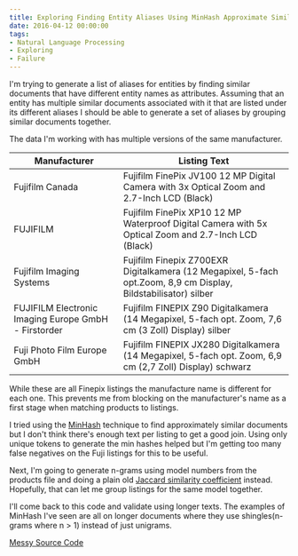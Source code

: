 ```yaml
---
title: Exploring Finding Entity Aliases Using MinHash Approximate Similarity
date: 2016-04-12 00:00:00
tags:
- Natural Language Processing
- Exploring
- Failure
---
```

I'm trying to generate a list of aliases for entities by finding similar documents that have different entity names as attributes.  Assuming that an entity has multiple similar documents associated with it that are listed under its different aliases I should be able to generate a set of aliases by grouping similar documents together.

The data I'm working with has multiple versions of the same manufacturer.

| Manufacturer | Listing Text |
| - | - |
| Fujifilm Canada | Fujifilm FinePix JV100 12 MP Digital Camera with 3x Optical Zoom and 2.7-Inch LCD (Black) |
| FUJIFILM | Fujifilm FinePix XP10 12 MP Waterproof Digital Camera with 5x Optical Zoom and 2.7-Inch LCD (Black) |
| Fujifilm Imaging Systems | Fujifilm Finepix Z700EXR Digitalkamera (12 Megapixel, 5-fach opt.Zoom, 8,9 cm Display, Bildstabilisator) silber |
| FUJIFILM Electronic Imaging Europe GmbH - Firstorder | Fujifilm FINEPIX Z90 Digitalkamera (14 Megapixel, 5-fach opt. Zoom, 7,6 cm (3 Zoll) Display) silber |
| Fuji Photo Film Europe GmbH | Fujifilm FINEPIX JX280 Digitalkamera (14 Megapixel, 5-fach opt. Zoom, 6,9 cm (2,7 Zoll) Display) schwarz |

While these are all Finepix listings the manufacture name is different for each one.  This prevents me from blocking on the manufacturer's name as a first stage when matching products to listings.

I tried using the [MinHash](https://en.wikipedia.org/wiki/MinHash) technique to find approximately similar documents but I don't think there's enough text per listing to get a good join.  Using only unique tokens to generate the min hashes helped but I'm getting too many false negatives on the Fuji listings for this to be useful.

Next, I'm going to generate n-grams using model numbers from the products file and doing a plain old [Jaccard similarity coefficient](https://en.wikipedia.org/wiki/Jaccard_index) instead.  Hopefully, that can let me group listings for the same model together.

I'll come back to this code and validate using longer texts.  The examples of MinHash I've seen are all on longer documents where they use shingles(n-grams where n > 1) instead of just unigrams.

[Messy Source Code](https://github.com/DForshner/CSharpExperiments/blob/master/FindingEntityAliasesUsingMinHashApproximateDocumentSimilarity.cs)